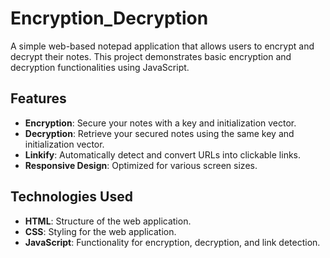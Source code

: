 # Encryption_Decryption

A simple web-based notepad application that allows users to encrypt and decrypt their notes. This project demonstrates basic encryption and decryption functionalities using JavaScript.

## Features

- **Encryption**: Secure your notes with a key and initialization vector.
- **Decryption**: Retrieve your secured notes using the same key and initialization vector.
- **Linkify**: Automatically detect and convert URLs into clickable links.
- **Responsive Design**: Optimized for various screen sizes.

## Technologies Used

- **HTML**: Structure of the web application.
- **CSS**: Styling for the web application.
- **JavaScript**: Functionality for encryption, decryption, and link detection.


